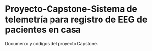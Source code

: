# Proyecto-Capstone-Sistema de telemetría para registro de EEG de pacientes en casa
Documento y códigos del proyecto Capstone.


